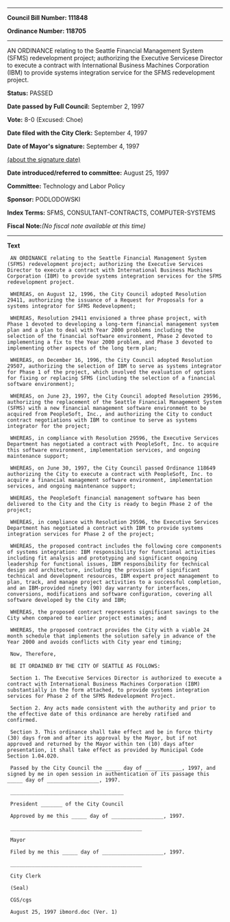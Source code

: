 

********

**Council Bill Number: 111848**
   
**Ordinance Number: 118705**
********

 AN ORDINANCE relating to the Seattle Financial Management System (SFMS) redevelopment project; authorizing the Executive Servicese Director to execute a contract with International Business Machines Corporation (IBM) to provide systems integration service for the SFMS redevelopment project.

**Status:** PASSED
   
**Date passed by Full Council:** September 2, 1997
   
**Vote:** 8-0 (Excused: Choe)
   
**Date filed with the City Clerk:** September 4, 1997
   
**Date of Mayor's signature:** September 4, 1997
   
[(about the signature date)](/~public/approvaldate.htm)
   
   
   
**Date introduced/referred to committee:** August 25, 1997
   
**Committee:** Technology and Labor Policy
   
**Sponsor:** PODLODOWSKI
   
   
**Index Terms:** SFMS, CONSULTANT-CONTRACTS, COMPUTER-SYSTEMS

**Fiscal Note:**_(No fiscal note available at this time)_

********

**Text**
   
```
 AN ORDINANCE relating to the Seattle Financial Management System (SFMS) redevelopment project; authorizing the Executive Services Director to execute a contract with International Business Machines Corporation (IBM) to provide systems integration services for the SFMS redevelopment project.

 WHEREAS, on August 12, 1996, the City Council adopted Resolution 29411, authorizing the issuance of a Request for Proposals for a systems integrator for SFMS Redevelopment;

 WHEREAS, Resolution 29411 envisioned a three phase project, with Phase 1 devoted to developing a long-term financial management system plan and a plan to deal with Year 2000 problems including the selection of the financial software environment, Phase 2 devoted to implementing a fix to the Year 2000 problem, and Phase 3 devoted to implementing other aspects of the long term plan;

 WHEREAS, on December 16, 1996, the City Council adopted Resolution 29507, authorizing the selection of IBM to serve as systems integrator for Phase 1 of the project, which involved the evaluation of options for fixing or replacing SFMS (including the selection of a financial software environment);

 WHEREAS, on June 23, 1997, the City Council adopted Resolution 29596, authorizing the replacement of the Seattle Financial Management System (SFMS) with a new financial management software environment to be acquired from PeopleSoft, Inc., and authorizing the City to conduct contract negotiations with IBM to continue to serve as systems integrator for the project;

 WHEREAS, in compliance with Resolution 29596, the Executive Services Department has negotiated a contract with PeopleSoft, Inc. to acquire this software environment, implementation services, and ongoing maintenance support;

 WHEREAS, on June 30, 1997, the City Council passed Ordinance 118649 authorizing the City to execute a contract with PeopleSoft, Inc. to acquire a financial management software environment, implementation services, and ongoing maintenance support;

 WHEREAS, the PeopleSoft financial management software has been delivered to the City and the City is ready to begin Phase 2 of the project;

 WHEREAS, in compliance with Resolution 29596, the Executive Services Department has negotiated a contract with IBM to provide systems integration services for Phase 2 of the project;

 WHEREAS, the proposed contract includes the following core components of systems integration: IBM responsibility for functional activities including fit analysis and prototyping and significant ongoing leadership for functional issues, IBM responsibility for technical design and architecture, including the provision of significant technical and development resources, IBM expert project management to plan, track, and manage project activities to a successful completion, and an IBM-provided ninety (90) day warranty for interfaces, conversions, modifications and software configuration, covering all software developed by the City and IBM;

 WHEREAS, the proposed contract represents significant savings to the City when compared to earlier project estimates; and

 WHEREAS, the proposed contract provides the City with a viable 24 month schedule that implements the solution safely in advance of the Year 2000 and avoids conflicts with City year end timing;

 Now, Therefore,

 BE IT ORDAINED BY THE CITY OF SEATTLE AS FOLLOWS:

 Section 1. The Executive Services Director is authorized to execute a contract with International Business Machines Corporation (IBM) substantially in the form attached, to provide systems integration services for Phase 2 of the SFMS Redevelopment Project.

 Section 2. Any acts made consistent with the authority and prior to the effective date of this ordinance are hereby ratified and confirmed.

 Section 3. This ordinance shall take effect and be in force thirty (30) days from and after its approval by the Mayor, but if not approved and returned by the Mayor within ten (10) days after presentation, it shall take effect as provided by Municipal Code Section 1.04.020.

 Passed by the City Council the _____ day of ____________, 1997, and signed by me in open session in authentication of its passage this _____ day of _________________, 1997.

 _____________________________________

 President _______ of the City Council

 Approved by me this _____ day of _________________, 1997.

 ___________________________________________

 Mayor

 Filed by me this _____ day of ____________________, 1997.

 ___________________________________________

 City Clerk

 (Seal)

 CGS/cgs

 August 25, 1997 ibmord.doc (Ver. 1)

```
